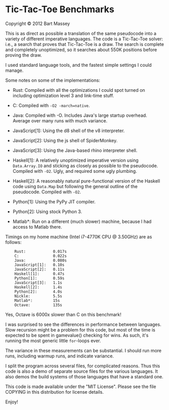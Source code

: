 # Tic-Tac-Toe Benchmarks
Copyright © 2012 Bart Massey

This is as direct as possible a translation of the same
pseudocode into a variety of different imperative languages.
The code is a Tic-Tac-Toe solver: i.e., a search that proves
that Tic-Tac-Toe is a draw. The search is complete and
completely unoptimized, so it searches about 550K positions
before proving the draw.

I used standard language tools, and the fastest simple
settings I could manage.

Some notes on some of the implementations:

* Rust: Compiled with all the optimizations I could spot
  turned on including optimization level 3 and link-time
  stuff.

* C: Compiled with `-O2 -march=native`.

* Java: Compiled with -O. Includes Java's large startup
  overhead. Average over many runs with much variance.

* JavaScript[1]: Using the d8 shell of the v8 interpreter.

* JavaScript[2]: Using the js shell of SpiderMonkey.

* JavaScript[3]: Using the Java-based rhino interpreter shell.

* Haskell[1]: A relatively unoptimized imperative version
  using `Data.Array.IO` and sticking as closely as possible
  to the pseudocode. Compiled with `-O2`. Ugly, and required
  some ugly plumbing.

* Haskell[2]: A reasonably natural pure-functional version
  of the Haskell code using `Data.Map` but following the
  general outline of the pseudocode. Compiled with `-O2`.

* Python[1]: Using the PyPy JIT compiler.

* Python[2]: Using stock Python 3.

* Matlab*: Run on a different (much slower) machine,
  because I had access to Matlab there.

Timings on my home machine (Intel i7-4770K CPU @ 3.50GHz)
are as follows:

        Rust:            0.017s
        C:               0.022s
        Java:            0.080s
        JavaScript[1]:   0.10s
        JavaScript[2]:   0.11s
        Haskell[1]:      0.47s
        Python[1]:       0.59s
        JavaScript[3]:   1.1s
        Haskell[2]:      1.4s
        Python[2]:       4.0s
        Nickle:          5.5s
        Matlab*:         15s
        Octave:          135s

Yes, Octave is 6000x slower than C on this benchmark!

I was surprised to see the differences in performance
between languages. Slow recursion might be a problem for
this code, but most of the time is expected to be spent in
gamevalue() checking for wins. As such, it's running the
most generic little `for`-loops ever.

The variance in these measurements can be substantial. I
should run more runs, including warmup runs, and indicate
variance.

I split the program across several files, for complicated
reasons. Thus this code is also a demo of separate source
files for the various languages. It also demos the build
systems of those languages that have a standard one.

This code is made available under the "MIT License". Please
see the file COPYING in this distribution for license
details.

Enjoy!
